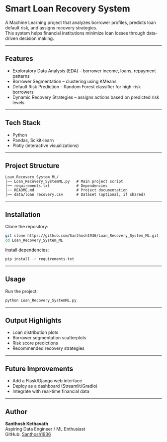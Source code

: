 # Smart Loan Recovery System

A Machine Learning project that analyzes borrower profiles, predicts loan default risk, and assigns recovery strategies.  
This system helps financial institutions minimize loan losses through data-driven decision making.  

---

## Features
- Exploratory Data Analysis (EDA) – borrower income, loans, repayment patterns  
- Borrower Segmentation – clustering using KMeans  
- Default Risk Prediction – Random Forest classifier for high-risk borrowers  
- Dynamic Recovery Strategies – assigns actions based on predicted risk levels  

---

## Tech Stack
- Python  
- Pandas, Scikit-learn  
- Plotly (interactive visualizations)  

---

## Project Structure
```
Loan_Recovery_System_ML/
│── Loan_Recovery_SystemML.py   # Main project script  
│── requirements.txt            # Dependencies  
│── README.md                   # Project documentation  
│── data/loan recovery.csv      # Dataset (optional, if shared)  
```

---

## Installation
Clone the repository:
```bash
git clone https://github.com/Santhosh1936/Loan_Recovery_System_ML.git
cd Loan_Recovery_System_ML
```

Install dependencies:
```bash
pip install -r requirements.txt
```

---

## Usage
Run the project:
```bash
python Loan_Recovery_SystemML.py
```

---

## Output Highlights
- Loan distribution plots  
- Borrower segmentation scatterplots  
- Risk score predictions  
- Recommended recovery strategies  

---

## Future Improvements
- Add a Flask/Django web interface  
- Deploy as a dashboard (Streamlit/Gradio)  
- Integrate with real-time financial data  

---

## Author
**Santhosh Kethavath**  
Aspiring Data Engineer / ML Enthusiast  
GitHub: [Santhosh1936](https://github.com/Santhosh1936)
